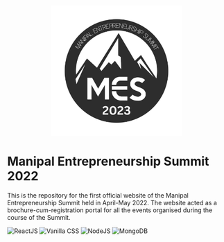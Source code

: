 <div style="text-align:center">
    <img src="extra/mesLogo.png" height="300"></img>
</div>

# Manipal Entrepreneurship Summit 2022

This is the repository for the first official website of the Manipal Entrepreneurship Summit held in April-May 2022. The website acted as a brochure-cum-registration portal for all the events organised during the course of the Summit.

![ReactJS](https://img.shields.io/static/v1?label=&message=ReactJS&color=blue&style=for-the-badge)
![Vanilla CSS](https://img.shields.io/static/v1?label=&message=Vanilla%20CSS&color=red&style=for-the-badge)
![NodeJS](https://img.shields.io/static/v1?label=&message=NodeJS&color=darkgreen&style=for-the-badge)
![MongoDB](https://img.shields.io/static/v1?label=&message=MongoDB&color=green&style=for-the-badge)
